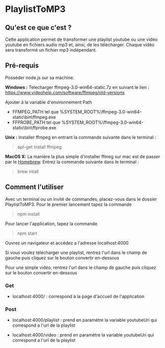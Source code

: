 # PlaylistToMP3

## Qu'est ce que c'est ?

Cette application permet de transformer une playlist youtube ou une vidéo youtube en fichiers audio mp3 et, ainsi, de les télécharger. Chaque vidéo sera transformé un fichier mp3 indépendant.

## Pré-requis

Posséder node.js sur sa machine.

**Windows :**
Telecharger ffmpeg-3.0-win64-static.7z en suivant le lien : https://www.videohelp.com/software/ffmpeg/old-versions

Ajouter à la variable d'environnement Path
* FFMPEG_PATH tel que %SYSTEM_ROOT%\ffmpeg-3.0-win64-static\bin\ffmpeg.exe
* FFPROBE_PATH tel que %SYSTEM_ROOT%\ffmpeg-3.0-win64-static\bin\ffprobe.exe

**Unix :**
Installer ffmpeg en entrant la commande suivante dans le terminal :
> apt-get install ffmpeg</blockquote>

**MacOS X:**
La manière la plus simple d'installer ffmeg sur mac est de passer par le [Homebrew](https://brew.sh/).
Entrez la commande suivante dans le terminal :
> brew intall</blockquote>


## Comment l'utiliser

Avec un terminal ou un invité de commandes, placez-vous dans le dossier PlaylistToMP3. Pour le premier lancement tapez la commande
> npm install</blockquote>

Pour lancer l'application, tapez la commande
> npm start</blockquote>

Ouvrez un navigateur et accédez a l'adresse localhost:4000

Si vous voulez télécharger une playlist, rentrez l'url dans le champ de gauche puis cliquez sur le bouton convertir en-dessous

Pour une simple vidéo, rentrez l'url dans le champ de gauche puis cliquez sur le bouton convertir en-dessous

### Get

* localhost:4000/ : correspond à la page d'accueil de l'application 

### Post

* localhost:4000/playlist : prend en paramètre la variable youtubeUri qui correspond a l'url de la playlist

* localhost:4000/video : prend en paramètre la variable youtubeUri qui correspond a l'url de la playlist

